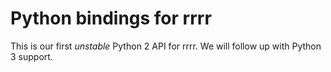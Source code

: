 Python bindings for rrrr
========================

This is our first _unstable_ Python 2 API for rrrr. We will follow up with Python 3 support.
